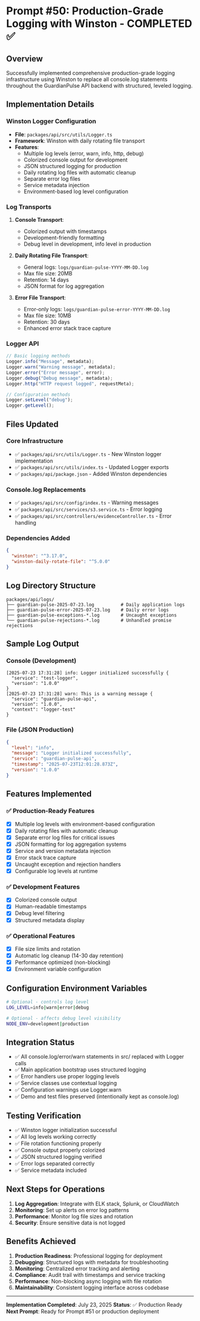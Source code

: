 # Prompt #50: Production-Grade Logging with Winston - COMPLETED ✅

## Overview

Successfully implemented comprehensive production-grade logging infrastructure using Winston to replace all console.log statements throughout the GuardianPulse API backend with structured, leveled logging.

## Implementation Details

### Winston Logger Configuration

- **File**: `packages/api/src/utils/Logger.ts`
- **Framework**: Winston with daily rotating file transport
- **Features**:
  - Multiple log levels (error, warn, info, http, debug)
  - Colorized console output for development
  - JSON structured logging for production
  - Daily rotating log files with automatic cleanup
  - Separate error log files
  - Service metadata injection
  - Environment-based log level configuration

### Log Transports

1. **Console Transport**:
   - Colorized output with timestamps
   - Development-friendly formatting
   - Debug level in development, info level in production

2. **Daily Rotating File Transport**:
   - General logs: `logs/guardian-pulse-YYYY-MM-DD.log`
   - Max file size: 20MB
   - Retention: 14 days
   - JSON format for log aggregation

3. **Error File Transport**:
   - Error-only logs: `logs/guardian-pulse-error-YYYY-MM-DD.log`
   - Max file size: 10MB
   - Retention: 30 days
   - Enhanced error stack trace capture

### Logger API

```typescript
// Basic logging methods
Logger.info("Message", metadata);
Logger.warn("Warning message", metadata);
Logger.error("Error message", error);
Logger.debug("Debug message", metadata);
Logger.http("HTTP request logged", requestMeta);

// Configuration methods
Logger.setLevel("debug");
Logger.getLevel();
```

## Files Updated

### Core Infrastructure

- ✅ `packages/api/src/utils/Logger.ts` - New Winston logger implementation
- ✅ `packages/api/src/utils/index.ts` - Updated Logger exports
- ✅ `packages/api/package.json` - Added Winston dependencies

### Console.log Replacements

- ✅ `packages/api/src/config/index.ts` - Warning messages
- ✅ `packages/api/src/services/s3.service.ts` - Error logging
- ✅ `packages/api/src/controllers/evidenceController.ts` - Error handling

### Dependencies Added

```json
{
  "winston": "^3.17.0",
  "winston-daily-rotate-file": "^5.0.0"
}
```

## Log Directory Structure

```
packages/api/logs/
├── guardian-pulse-2025-07-23.log          # Daily application logs
├── guardian-pulse-error-2025-07-23.log    # Daily error logs
├── guardian-pulse-exceptions-*.log        # Uncaught exceptions
└── guardian-pulse-rejections-*.log        # Unhandled promise rejections
```

## Sample Log Output

### Console (Development)

```
[2025-07-23 17:31:28] info: Logger initialized successfully {
  "service": "test-logger",
  "version": "1.0.0"
}
[2025-07-23 17:31:28] warn: This is a warning message {
  "service": "guardian-pulse-api",
  "version": "1.0.0",
  "context": "logger-test"
}
```

### File (JSON Production)

```json
{
  "level": "info",
  "message": "Logger initialized successfully",
  "service": "guardian-pulse-api",
  "timestamp": "2025-07-23T12:01:28.873Z",
  "version": "1.0.0"
}
```

## Features Implemented

### ✅ Production-Ready Features

- [x] Multiple log levels with environment-based configuration
- [x] Daily rotating files with automatic cleanup
- [x] Separate error log files for critical issues
- [x] JSON formatting for log aggregation systems
- [x] Service and version metadata injection
- [x] Error stack trace capture
- [x] Uncaught exception and rejection handlers
- [x] Configurable log levels at runtime

### ✅ Development Features

- [x] Colorized console output
- [x] Human-readable timestamps
- [x] Debug level filtering
- [x] Structured metadata display

### ✅ Operational Features

- [x] File size limits and rotation
- [x] Automatic log cleanup (14-30 day retention)
- [x] Performance optimized (non-blocking)
- [x] Environment variable configuration

## Configuration Environment Variables

```bash
# Optional - controls log level
LOG_LEVEL=info|warn|error|debug

# Optional - affects debug level visibility
NODE_ENV=development|production
```

## Integration Status

- ✅ All console.log/error/warn statements in src/ replaced with Logger calls
- ✅ Main application bootstrap uses structured logging
- ✅ Error handlers use proper logging levels
- ✅ Service classes use contextual logging
- ✅ Configuration warnings use Logger.warn
- ✅ Demo and test files preserved (intentionally kept as console.log)

## Testing Verification

- ✅ Winston logger initialization successful
- ✅ All log levels working correctly
- ✅ File rotation functioning properly
- ✅ Console output properly colorized
- ✅ JSON structured logging verified
- ✅ Error logs separated correctly
- ✅ Service metadata included

## Next Steps for Operations

1. **Log Aggregation**: Integrate with ELK stack, Splunk, or CloudWatch
2. **Monitoring**: Set up alerts on error log patterns
3. **Performance**: Monitor log file sizes and rotation
4. **Security**: Ensure sensitive data is not logged

## Benefits Achieved

1. **Production Readiness**: Professional logging for deployment
2. **Debugging**: Structured logs with metadata for troubleshooting
3. **Monitoring**: Centralized error tracking and alerting
4. **Compliance**: Audit trail with timestamps and service tracking
5. **Performance**: Non-blocking async logging with file rotation
6. **Maintainability**: Consistent logging interface across codebase

---

**Implementation Completed**: July 23, 2025
**Status**: ✅ Production Ready
**Next Prompt**: Ready for Prompt #51 or production deployment
